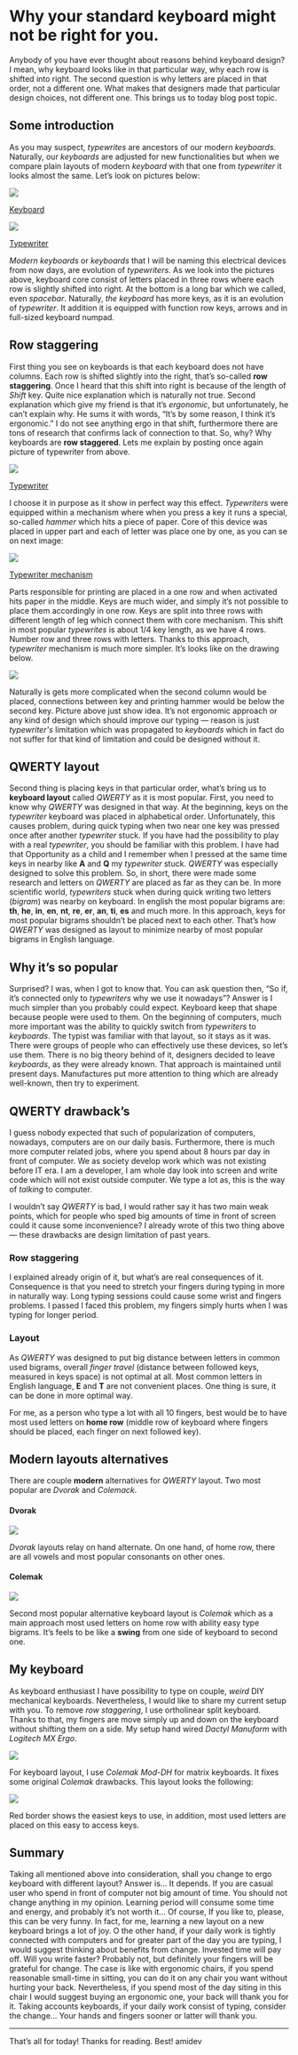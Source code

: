 # Why your standard keyboard might not be right for you.
Anybody of you have ever thought about reasons behind keyboard design? I mean, why keyboard looks like in that particular way, why each row is shifted into right. The second question is why letters are placed in that order, not a different one. What makes that designers made that particular design choices, not different one. This brings us to today blog post topic.

## Some introduction
As you may suspect, _typewrites_ are ancestors of our modern _keyboards_. Naturally, our _keyboards_ are adjusted for new functionalities but when we compare plain layouts of modern _keyboard_ with that one from _typewriter_ it looks almost the same. Let’s look on pictures below:

![](./5_lenovo_keyboard.tiff)

[Keyboard](https://en.wikipedia.org/wiki/Computer_keyboard#/media/File:LenovoKeyboard.jpg)

![](./5_typewriter.tiff)

[Typewriter](https://en.wikipedia.org/wiki/File:Typewriter_%22Adler%22.jpg)

_Modern keyboards_ or _keyboards_ that I will be naming this electrical devices from now days, are evolution of _typewriters_. As we look into the pictures above, keyboard core consist of letters placed in three rows where each row is slightly shifted into right. At the bottom is a long bar which we called, even _spacebar_. Naturally, _the keyboard_ has more keys, as it is an evolution of _typewriter_. It addition it is equipped with function row keys, arrows and in full-sized keyboard numpad. 

## Row staggering
First thing you see on keyboards is that each keyboard does not have columns. Each row is shifted slightly into the right, that’s so-called **row staggering**.  Once I heard that this shift into right is because of the length of _Shift_ key.  Quite nice explanation which is naturally not true. Second explanation which give my friend is that it’s _ergonomic_, but unfortunately, he can’t explain why. He sums it with words, “It’s by some reason, I think it’s ergonomic.” I do not see anything ergo in that shift, furthermore there are tons of research that confirms lack of connection to that. 
So, why? Why keyboards are **row staggered**.  Lets me explain by posting once again picture of typewriter from above. 

![](./5_typewriter.tiff)

[Typewriter](https://en.wikipedia.org/wiki/File:Typewriter_%22Adler%22.jpg)

I choose it in purpose as it show in perfect way this effect. _Typewriters_ were equipped within a mechanism where when you press a key it runs a special, so-called _hammer_ which hits a piece of paper. Core of this device was placed in upper part and each of letter was place one by one, as you can se on next image:

![](./5_typewiter_mechanism.tiff)

[Typewriter mechanism](https://upload.wikimedia.org/wikipedia/commons/thumb/0/0c/Typewriter.ogv/440px--Typewriter.ogv.jpg)

Parts responsible for printing are placed in a one row and when activated hits paper in the middle. Keys are much wider, and simply it’s not possible to place them accordingly in one row. Keys are split into three rows with different length of leg which connect them with core mechanism. This shift in most popular _typewrites_ is about 1/4 key length, as we have 4 rows. Number row and three rows with letters. Thanks to this approach, _typewriter_ mechanism is much more simpler. It’s looks like on the drawing below.

![](./5_typewriter_keys_draft.tiff)

Naturally is gets more complicated when the second column would be placed, connections between key and printing hammer would be below the second key. Picture above just show idea. It’s not ergonomic approach or any kind of design which should improve our typing — reason is just _typewriter's_ limitation which was propagated to _keyboards_ which in fact do not suffer for that kind of limitation and could be designed without it. 

## QWERTY layout
Second thing is placing keys in that particular order, what’s bring us to **keyboard layout** called _QWERTY_ as it is most popular. First, you need to know why _QWERTY_ was designed in that way. At the beginning, keys on the _typewriter_ keyboard was placed in alphabetical order. Unfortunately, this causes problem, during quick typing when two near one key was pressed once after another _typewriter_ stuck. If you have had the possibility to play with a real _typewriter_, you should be familiar with this problem. I have had that Opportunity as a child and I remember when I pressed at the same time keys in nearby like **A** and **Q** my _typewriter_ stuck. 
_QWERTY_ was especially designed to solve this problem. So, in short, there were made some research and letters on _QWERTY_ are placed as far as they can be. In more scientific world, _typewriters_ stuck when during quick writing two letters (_bigram_) was nearby on keyboard.  In english the most popular bigrams are: **th**, **he**, **in**, **en**, **nt**, **re**, **er**, **an**, **ti**, **es** and much more. In this approach, keys for most popular bigrams shouldn’t be placed next to each other. That’s how _QWERTY_ was designed as layout to minimize nearby of most popular bigrams in English language.

## Why it’s so popular
Surprised? I was, when I got to know that. You can ask question then, “So if, it’s connected only to _typewriters_ why we use it nowadays”? Answer is I much simpler than you probably could expect. Keyboard keep that shape because people were used to them. On the beginning of computers, much more important was the ability to quickly switch from _typewriters_ to _keyboards_. The typist was familiar with that layout, so it stays as it was. There were groups of people who can effectively use these devices, so let’s use them. There is no big theory behind of it, designers decided to leave _keyboards_, as they were already known. That approach is maintained until present days.  Manufactures put more attention to thing which are already well-known, then try to experiment.

## QWERTY drawback’s 
I guess nobody expected that such of popularization of computers, nowadays, computers are on our daily basis. 
Furthermore, there is much more computer related jobs, where you spend about 8 hours par day in front of computer. We as society develop work which was not existing before IT era. I am a developer, I am whole day look into screen and write code which will not exist outside computer. We type a lot as, this is the way of _talking_ to computer.

I wouldn’t say _QWERTY_ is bad, I would rather say it has two main weak points, which for people who sped big amounts of time in front of screen could it cause some inconvenience? I already wrote of this two thing above — these drawbacks are design limitation of past years. 

### Row staggering
I explained already origin of it, but what’s are real consequences of it. Consequence is that you need to stretch your fingers during typing in more in naturally way. Long typing sessions could cause some wrist and fingers problems. I passed I faced this problem, my fingers simply hurts when I was typing for longer period. 

### Layout
As _QWERTY_ was designed to put big distance between letters in common used bigrams, overall *finger travel* (distance between followed keys, measured in keys space) is not optimal at all. Most common letters in English language, **E** and **T** are not convenient places. One thing is sure, it can be done in more optimal way.  

For me, as a person who type a lot with all 10 fingers, best would be to have most used letters on **home row** (middle row of keyboard where fingers should be placed, each finger on next followed key).

## Modern layouts alternatives
There are couple **modern** alternatives for _QWERTY_ layout. Two most popular are _Dvorak_ and _Colemack_. 

#### Dvorak 

![](./5_dvorak_layour.png)

_Dvorak_ layouts relay on hand alternate. On one hand, of home row, there are all vowels and most popular consonants on other ones. 

#### Colemak

![](./5_colemak_layout.png)

Second most popular alternative keyboard layout is _Colemak_ which as a main approach most used letters on home row with ability easy type bigrams. It’s feels to be like a **swing** from one side of keyboard to second one. 

## My keyboard
As keyboard enthusiast I have possibility to type on couple, _weird_ DIY mechanical keyboards. Nevertheless, I would like to share my current setup with you. 
To remove _row staggering_, I use ortholinear split keyboard. Thanks to that, my fingers are move simply up and down on the keyboard without shifting them on a side. My setup hand wired _Dactyl Manuform_ with _Logitech MX Ergo_.

![](./5_my_setup.jpeg)

For keyboard layout, I use _Colemak Mod-DH_ for matrix keyboards. It fixes some original _Colemak_ drawbacks.
This layout looks the following:

![](./5_colemak-mod-dh.png)

Red border shows the easiest keys to use, in addition, most used letters are placed on this easy to access keys. 

## Summary
Taking all mentioned above into consideration, shall you change to ergo keyboard with different layout? Answer is… It depends. If you are casual user who spend in front of computer not big amount of time. You should not change anything in my opinion. Learning period will consume some time and energy, and probably it’s not worth it… Of course, If you like to, please, this can be very funny. In fact, for me, learning a new layout on a new keyboard brings a lot of joy.
O the other hand, if your daily work is tightly connected with computers and for greater part of the day you are typing, I would suggest thinking about benefits from change. Invested time will pay off. Will you write faster? Probably not, but definitely your fingers will be grateful for change. 
The case is like with ergonomic chairs, if you spend reasonable small-time in sitting, you can do it on any chair you want without hurting your back.  Nevertheless, if you spend most of the day siting in this chair I would suggest buying an ergonomic one, your back will thank you for it.  Taking accounts keyboards, if your daily work consist of typing, consider the change… Your hands and fingers sooner or latter will thank you.

_____
That’s all for today!
Thanks for reading.
Best! 
amidev


